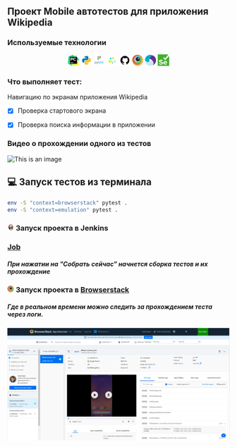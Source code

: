 ## Проект Mobile автотестов для приложения Wikipedia

<!-- Технологии -->

### Используемые технологии
<p  align="center">
  <code><img width="5%" title="Pycharm" src="./attachments/logo/pycharm.png"></code>
  <code><img width="5%" title="Python" src="./attachments/logo/python.png"></code>
  <code><img width="5%" title="Pytest" src="./attachments/logo/pytest.png"></code>
  <code><img width="5%" title="Selene" src="./attachments/logo/selene.png"></code>
  <code><img width="5%" title="GitHub" src="./attachments/logo/github.png"></code>
  <code><img width="5%" title="Browserstack" src="./attachments/logo/browserstack.png"></code>
  <code><img width="5%" title="Appium" src="./attachments/logo/appium.png"></code>
  <code><img width="5%" title="Selenium" src="./attachments/logo/selenium.png"></code>

</p>

### Что выполняет тест:
Навигацию по экранам приложения Wikipedia 
- [x] Проверка стартового экрана
- [x] Проверка поиска информации в приложении


### Видео о прохождении одного из тестов
![This is an image](attachments/video/video.gif)


## :computer: Запуск тестов из терминала
```bash
env -S "context=browserstack" pytest .
env -S "context=emulation" pytest .
```

<!-- Jenkins -->

### <img width="3%" title="Jenkins" src="attachments/logo/jenkins.png"> Запуск проекта в Jenkins

### [Job](https://jenkins.autotests.cloud/job/qa_guru_mobile1/)

##### При нажатии на "Собрать сейчас" начнется сборка тестов и их прохождение


<!-- Browserstack -->

### <img width="3%" title="Browserstack" src="./attachments/logo/browserstack.png"> Запуск проекта в [Browserstack](https://app-automate.browserstack.com/dashboard/v2/builds/3f67a07716e00de80faea53fa149a79d79b02ff6/sessions/4c7048636db735420b8d18f6207b4c34f773fd8e)
##### Где в реальном времени можно следить за прохождением теста через логи.

![This is an image](attachments/screenshots/browserstack.png)


